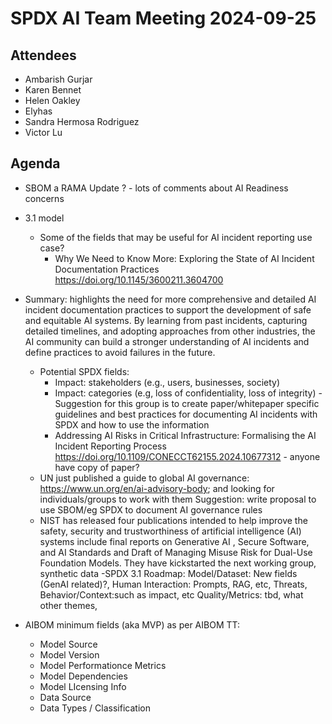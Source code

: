 # SPDX AI Team Meeting 2024-09-25

## Attendees
- Ambarish Gurjar
- Karen Bennet
- Helen Oakley
- Elyhas
- Sandra Hermosa Rodriguez
- Victor Lu

## Agenda
- SBOM a RAMA Update ?  - lots of comments about AI Readiness concerns
- 3.1 model
  - Some of the fields that may be useful for AI incident reporting use case?
    - Why We Need to Know More: Exploring the State of AI Incident Documentation Practices
      https://doi.org/10.1145/3600211.3604700
- Summary: highlights the need for more comprehensive and detailed AI incident documentation practices to support the development of safe and equitable AI systems.
  By learning from past incidents, capturing detailed timelines, and adopting approaches from other industries, the AI community can build a stronger understanding of AI incidents and define practices to avoid failures in the future.
  - Potential SPDX fields:
    - Impact: stakeholders (e.g., users, businesses, society)
    - Impact: categories (e.g, loss of confidentiality, loss of integrity)
       -Suggestion for this group is to create paper/whitepaper  specific guidelines and best practices for documenting AI incidents with SPDX and how to use the information
    - Addressing AI Risks in Critical Infrastructure: Formalising the AI Incident Reporting Process
      https://doi.org/10.1109/CONECCT62155.2024.10677312 - anyone have copy of paper?
   - UN just published a guide to global AI governance: https://www.un.org/en/ai-advisory-body;  and looking for individuals/groups  to work with them  Suggestion:  write proposal to use SBOM/eg SPDX to document AI governance rules
   - NIST has released four publications intended to help improve the safety, security and trustworthiness of artificial intelligence (AI) systems  include final reports on Generative AI , Secure Software, and AI Standards and Draft of Managing Misuse Risk for Dual-Use Foundation Models.   They have kickstarted the next working group,  synthetic data
   -SPDX 3.1 Roadmap:  Model/Dataset:  New fields (GenAI related)?,  Human Interaction:  Prompts, RAG,  etc, Threats, Behavior/Context:such as impact, etc  Quality/Metrics: tbd, what other themes, 

- AIBOM minimum fields (aka MVP) as per AIBOM TT:
    - Model Source
    - Model Version
    - Model Performationce Metrics
    - Model Dependencies
    - Model LIcensing Info
    - Data Source
    - Data Types / Classification
